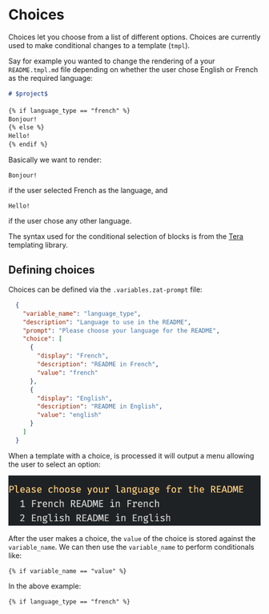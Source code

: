 # Choices

Choices let you choose from a list of different options. Choices are currently used to make conditional changes to a template (`tmpl`).

Say for example you wanted to change the rendering of a your `README.tmpl.md` file depending on whether the user chose English or French as the required language:

```md
# $project$

{% if language_type == "french" %}
Bonjour!
{% else %}
Hello!
{% endif %}
```

Basically we want to render:

```
Bonjour!
```

if the user selected French as the language, and

```
Hello!
```

if the user chose any other language.

The syntax used for the conditional selection of blocks is from the [Tera](https://keats.github.io/tera/docs/#if) templating library.

## Defining choices

Choices can be defined via the `.variables.zat-prompt` file:

```json
  {
    "variable_name": "language_type",
    "description": "Language to use in the README",
    "prompt": "Please choose your language for the README",
    "choice": [
      {
        "display": "French",
        "description": "README in French",
        "value": "french"
      },
      {
        "display": "English",
        "description": "README in English",
        "value": "english"
      }
    ]
  }
```

When a template with a choice, is processed it will output a menu allowing the user to select an option:

![Choices Menu](../../images/zat-choices-menu.png)

After the user makes a choice, the `value` of the choice is stored against the `variable_name`. We can then use the `variable_name` to perform conditionals like:

```
{% if variable_name == "value" %}
```

In the above example:

```
{% if language_type == "french" %}
```
